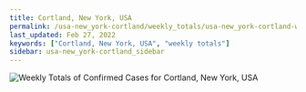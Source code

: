 ```yaml
---
title: Cortland, New York, USA
permalink: /usa-new_york-cortland/weekly_totals/usa-new_york-cortland-weekly_totals.html
last_updated: Feb 27, 2022
keywords: ["Cortland, New York, USA", "weekly totals"]
sidebar: usa-new_york-cortland_sidebar
---
```


![Weekly Totals of Confirmed Cases for Cortland, New York, USA](/covid_tracker/images/graphs/usa-new_york-cortland-weekly_totals_graph.png)
